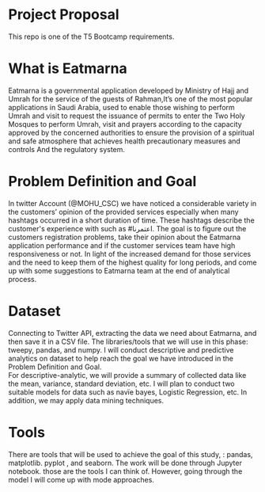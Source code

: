 
# Project Proposal 

This repo is one of the T5 Bootcamp requirements. 


# What is Eatmarna 

Eatmarna is a governmental application developed by Ministry of Hajj and Umrah for the service of the guests of Rahman,It’s one of the most popular applications in Saudi Arabia, used to  enable those wishing to perform Umrah and visit to request the issuance of permits to enter the Two Holy Mosques to perform Umrah, visit and prayers according to the capacity approved by the concerned authorities to ensure the provision of a spiritual and safe atmosphere that achieves health precautionary measures and controls And the regulatory system.

# Problem Definition and Goal 

In twitter Account (@MOHU_CSC) we have noticed a considerable variety in the customers’ opinion of the provided services especially when many hashtags occurred in a short duration of time. These hashtags describe the customer's experience with such as #اعتمرنا. 
The goal is to figure out the customers registration problems, take their opinion about the Eatmarna application performance and if the customer services team have high responsiveness or not. In light of the increased demand for those services and the need to keep them of the highest quality for long periods, and come up with some suggestions to Eatmarna team at the end of analytical process.


# Dataset
Connecting to Twitter API, extracting the data we need about Eatmarna, and then save it in a CSV file. The libraries/tools that we will use in this phase: tweepy, pandas, and numpy. 
I will conduct descriptive and predictive analytics on dataset to help reach the goal we have introduced in the Problem Definition and Goal.  
For descriptive-analytic, we will provide a summary of collected data like the mean, variance, standard deviation, etc. I will plan to conduct two suitable models for data such as navïe bayes, Logistic Regression, etc. In addition, we may apply data mining techniques.


# Tools
There are tools that will be used to achieve the goal of this study,  : pandas, matplotlib. pyplot , and seaborn.  The work will be done through Jupyter notebook.
those are the tools I can think of. However, going through the model I will come up with mode approaches.




